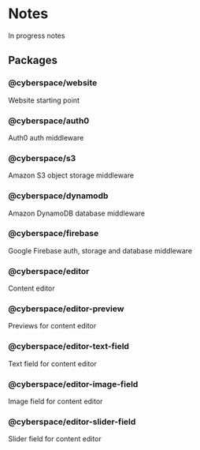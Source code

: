 # Notes

In progress notes

## Packages

### @cyberspace/website
Website starting point



### @cyberspace/auth0
Auth0 auth middleware

### @cyberspace/s3
Amazon S3 object storage middleware

### @cyberspace/dynamodb
Amazon DynamoDB database middleware

### @cyberspace/firebase
Google Firebase auth, storage and database middleware



### @cyberspace/editor
Content editor

### @cyberspace/editor-preview
Previews for content editor

### @cyberspace/editor-text-field
Text field for content editor

### @cyberspace/editor-image-field
Image field for content editor

### @cyberspace/editor-slider-field
Slider field for content editor
